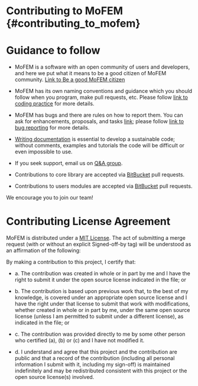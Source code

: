 Contributing to MoFEM {#contributing_to_mofem}
==============================================

# Guidance to follow

* MoFEM is a software with an open community of users and developers, and here we put what it means to be a good citizen of MoFEM community. [Link to Be a good MoFEM citizen](http://mofem.eng.gla.ac.uk/mofem/html/being_a_good_citizen.html)

* MoFEM has its own naming conventions and guidance which you should follow when
you program, make pull requests,  etc. Please follow [link to coding practice](http://mofem.eng.gla.ac.uk/mofem/html/coding_practice.html) for more details.

* MoFEM has bugs and there are rules on how to report them. You can ask for enhancements, proposals, and tasks [link](https://bitbucket.org/likask/mofem-cephas/issues?status=new&status=open); please follow 
[link to bug reporting](http://mofem.eng.gla.ac.uk/mofem/html/guidelines_bug_reporting.html) for more details.

* [Writing documentation](http://mofem.eng.gla.ac.uk/mofem/html/a_guide_to_writing_documentation.html) is essential to develop a sustainable code; without comments, examples and tutorials the code will be difficult or even impossible to use.

* If you seek support, email us on [Q&A group](https://groups.google.com/forum/#!categories/mofem-group).

* Contributions to core library are accepted via [BitBucket](https://bitbucket.org/likask/mofem-cephas) pull requests. 

* Contributions to users modules are accepted via [BitBucket](https://bitbucket.org/mofem/users-modules-cephas) pull requests. 

We encourage you to join our team!

# Contributing License Agreement

MoFEM is distributed under a [MIT License](https://opensource.org/licenses/MIT). The act of submitting a merge request (with or without an explicit Signed-off-by tag) will be understood as an affirmation of the following:

By making a contribution to this project, I certify that:

- a. The contribution was created in whole or in part by me and I have the right to submit it under the open source license indicated in the file; or

- b. The contribution is based upon previous work that, to the best of my knowledge, is covered under an appropriate open source license and I have the right under that license to submit that work with modifications, whether created in whole or in part by me, under the same open source license (unless I am permitted to submit under a different license), as indicated in the file; or

- c. The contribution was provided directly to me by some other person who certified (a), (b) or (c) and I have not modified it.

- d. I understand and agree that this project and the contribution are public and that a record of the contribution (including all personal information I submit with it, including my sign-off) is maintained indefinitely and may be redistributed consistent with this project or the open source license(s) involved.